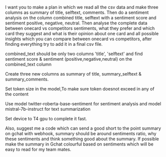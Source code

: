 I want you to make a plan in which we read all the csv data and make three columns as summary of title, selftext, comments. Then do a sentiment analysis on the column combined title, selftext with a sentiment score and sentiment positive, negative, neutral. Then analyse the complete data between onecard vs competitors sentiments, what they prefer and which card they suggest and what is their opinion about one card and all possible insights which you can compare between onecard vs competitors, after finding everything try to add it in a final csv file.

combined_text should be only two columns 'title', 'selftext' and find sentiment score & sentiment (positive,negative,neutral) on the combined_text column

Create three new columns as summary of title, summary_selftext & summary_comments.

Set token size in the model,To make sure token doesnot exceed in any of the content

Use model twitter-roberta-base-sentiment for sentiment analysis and model mistral-7b-instruct for text summarization

Set device to T4 gpu to complete it fast.

Also, suggest me a code which can send a good short to the point summary on gchat with webhook, summary should be around sentiments ratio, why these sentiments and think something good about the summary. If possible make the summary in Gchat colourful based on sentiments which will be easy to read for my team mates.
